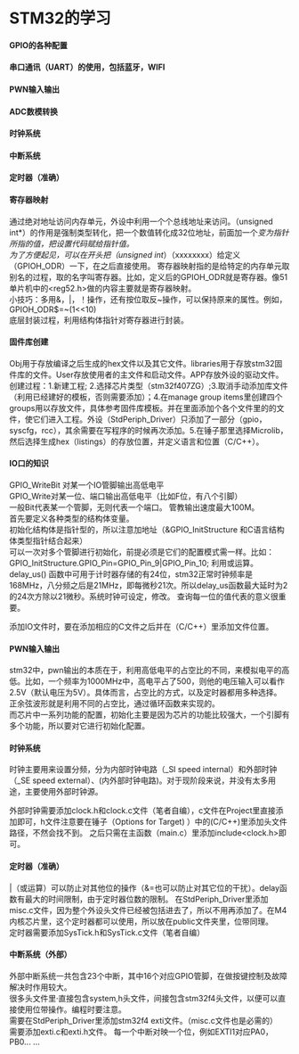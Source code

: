 STM32的学习
========  
#### GPIO的各种配置  
#### 串口通讯（UART）的使用，包括蓝牙，WIFI  
#### PWN输入输出  
#### ADC数模转换  
#### 时钟系统
#### 中断系统
#### 定时器（准确）

#### 寄存器映射
通过绝对地址访问内存单元，外设中利用一个个总线地址来访问。（unsigned int*）的作用是强制类型转化，把一个数值转化成32位地址，前面加一个*变为指针所指的值，把设置代码赋给指针值。  
为了方便起见，可以在开头把（unsigned int*）（xxxxxxxx）给定义（GPIOH_ODR）一下，在之后直接使用。
寄存器映射指的是给特定的内存单元取别名的过程，取的名字叫寄存器。比如，定义后的GPIOH_ODR就是寄存器。像51单片机中的<reg52.h>做的内容主要就是寄存器映射。  
小技巧：多用&，|，！操作，还有按位取反~操作，可以保持原来的属性。例如，GPIOH_ODR$=~(1<<10)  
底层封装过程，利用结构体指针对寄存器进行封装。

#### 固件库创建  
Obj用于存放编译之后生成的hex文件以及其它文件。libraries用于存放stm32固件库的文件。User存放使用者的主文件和启动文件。APP存放外设的驱动文件。  
创建过程：1.新建工程;  2.选择芯片类型（stm32f407ZG）;3.取消手动添加库文件（利用已经建好的模板，否则需要添加）；4.在manage group items里创建四个groups用以存放文件，具体参考固件库模板。并在里面添加个各个文件里的的文件，使它们进入工程。外设（StdPeriph_Driver）只添加了一部分（gpio，syscfg，rcc），其余需要在写程序的时候再次添加。5.在锤子那里选择Microlib，然后选择生成hex（listings）的存放位置，并定义语言和位置（C/C++）。
#### IO口的知识  

GPIO_WriteBit    对某一个IO管脚输出高低电平  
GPIO_Write对某一位、端口输出高低电平（比如F位，有八个引脚）  
一般Bit代表某一个管脚，无则代表一个端口。
管教输出速度最大100M。  
首先要定义各种类型的结构体变量。  
初始化结构体是指针型的，所以注意加地址（&GPIO_InitStructure  和C语言结构体类型指针结合起来）  
可以一次对多个管脚进行初始化，前提必须是它们的配置模式需一样。比如： GPIO_InitStructure.GPIO_Pin=GPIO_Pin_9|GPIO_Pin_10; 利用或运算。  
delay_us() 函数中可用于计时器存储的有24位，stm32正常时钟频率是168MHz，八分频之后是21MHz，即每微秒21次。所以delay_us函数最大延时为2的24次方除以21微秒。系统时钟可设定，修改。 查询每一位的值代表的意义很重要。  

添加IO文件时，要在添加相应的C文件之后并在（C/C++）里添加文件位置。
#### PWN输入输出
stm32中，pwn输出的本质在于，利用高低电平的占空比的不同，来模拟电平的高低。比如，一个频率为1000MHz中，高电平占了500，则他的电压输入可以看作2.5V（默认电压为5V）。具体而言，占空比的方式，以及定时器都用多种选择。
正余弦波形就是利用不同的占空比，通过循环函数来实现的。  
而芯片中一系列功能的配置，初始化主要是因为芯片的功能比较强大，一个引脚有多个功能，所以要对它进行初始化配置。
#### 时钟系统
时钟主要用来设置分频，分为内部时钟电路（_SI  speed internal）和外部时钟（_SE  speed external）、(内外部时钟电路)。对于现阶段来说，并没有太多用途，主要使用外部时钟源。    

外部时钟需要添加clock.h和clock.c文件（笔者自编），c文件在Project里直接添加即可，h文件注意要在锤子（Options for Target) ）中的(C/C++)里添加头文件路径，不然会找不到。  之后只需在主函数（main.c）里添加include<clock.h>即可。
#### 定时器（准确）  
|（或运算）可以防止对其他位的操作（&=也可以防止对其它位的干扰）。delay函数有最大的时间限制，由于定时器位数的限制。
在StdPeriph_Driver里添加misc.c文件，因为整个外设头文件已经被包括进去了，所以不用再添加了。在M4内核芯片里，这个定时器都可以使用，所以放在public文件夹里，位带同理。  
定时器需要添加SysTick.h和SysTick.c文件（笔者自编）
#### 中断系统（外部）  
外部中断系统一共包含23个中断，其中16个对应GPIO管脚，在做按键控制及故障解决时作用较大。  
很多头文件里·直接包含system,h头文件，间接包含stm32f4头文件，以便可以直接使用位带操作。编程时要注意。  
需要在StdPeriph_Driver里添加stm32f4 exti文件。（misc.c文件也是必需的）  
需要添加exti.c和exti.h文件。
每一个中断对映一个位，例如EXTI1对应PA0，PB0... ...